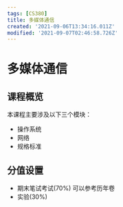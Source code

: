```yaml
---
tags: [CS380]
title: 多媒体通信
created: '2021-09-06T13:34:16.011Z'
modified: '2021-09-07T02:46:58.726Z'
---
```


# 多媒体通信
## 课程概览
本课程主要涉及以下三个模块：
- 操作系统
- 网络
- 规格标准

## 分值设置
- 期末笔试考试(70%)
可以参考历年卷
- 实验(30%)

